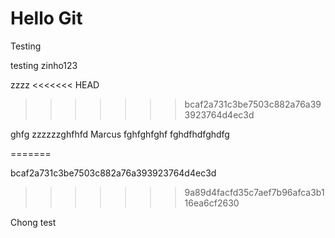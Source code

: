 # Hello Git

Testing

testing
zinho123
 

 zzzz
<<<<<<< HEAD
>>>>>>> bcaf2a731c3be7503c882a76a393923764d4ec3d

ghfg
zzzzzzghfhfd Marcus fghfghfghf
fghdfhdfghdfg

=======

bcaf2a731c3be7503c882a76a393923764d4ec3d
>>>>>>> 9a89d4facfd35c7aef7b96afca3b116ea6cf2630

Chong test